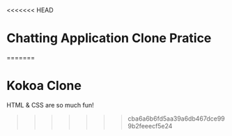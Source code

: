 <<<<<<< HEAD
# Chatting Application Clone Pratice
=======
# Kokoa Clone

HTML & CSS are so much fun!
>>>>>>> cba6a6b6fd5aa39a6db467dce999b2feeecf5e24
